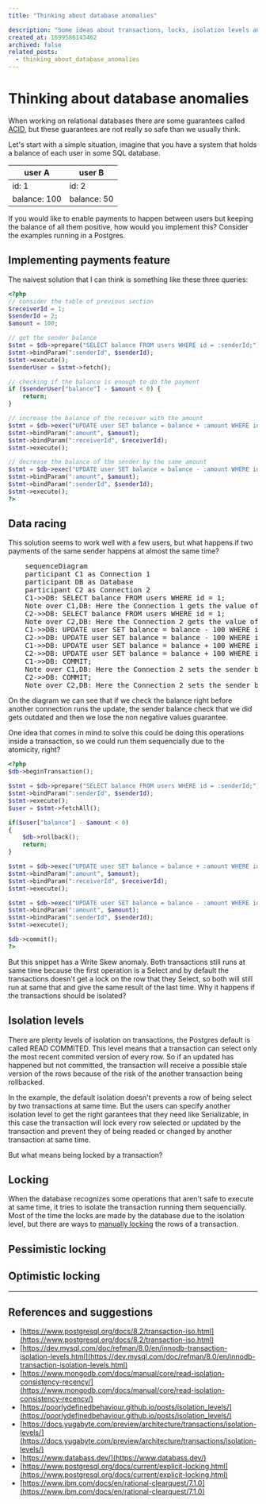 ```yaml
---
title: "Thinking about database anomalies"

description: "Some ideas about transactions, locks, isolation levels and anomalies."
created_at: 1699586143462
archived: false
related_posts:
  - thinking_about_database_anomalies
---
```


# Thinking about database anomalies

When working on relational databases there are some guarantees called [ACID](https://en.wikipedia.org/wiki/ACID), but these guarantees are not really so safe than we usually think.

Let's start with a simple situation, imagine that you have a system that holds a balance of each user in some SQL database.

| user A       | user B      |
| ------------ | ----------- |
| id: 1        | id: 2       |
| balance: 100 | balance: 50 |

If you would like to enable payments to happen between users but keeping the balance of all them positive, how would you implement this? Consider the examples running in a Postgres.

## Implementing payments feature

The naivest solution that I can think is something like these three queries:

```php
<?php
// consider the table of previous section
$receiverId = 1;
$senderId = 2;
$amount = 100;

// get the sender balance
$stmt = $db->prepare("SELECT balance FROM users WHERE id = :senderId;");
$stmt->bindParam(":senderId", $senderId);
$stmt->execute();
$senderUser = $stmt->fetch();

// checking if the balance is enough to do the payment
if ($senderUser["balance"] - $amount < 0) {
    return;
}

// increase the balance of the receiver with the amount
$stmt = $db->exec("UPDATE user SET balance = balance + :amount WHERE id = :receiverId;");
$stmt->bindParam(":amount", $amount);
$stmt->bindParam(":receiverId", $receiverId);
$stmt->execute();

// decrease the balance of the sender by the same amount
$stmt = $db->exec("UPDATE user SET balance = balance - :amount WHERE id = :senderId;");
$stmt->bindParam(":amount", $amount);
$stmt->bindParam(":senderId", $senderId);
$stmt->execute();
?>
```

## Data racing

This solution seems to work well with a few users, but what happens if two payments of the same sender happens at almost the same time?

<pre class="mermaid">
    sequenceDiagram
    participant C1 as Connection 1
    participant DB as Database
    participant C2 as Connection 2
    C1->>DB: SELECT balance FROM users WHERE id = 1;
    Note over C1,DB: Here the Connection 1 gets the value of 100
    C2->>DB: SELECT balance FROM users WHERE id = 1;
    Note over C2,DB: Here the Connection 2 gets the value of 100
    C1->>DB: UPDATE user SET balance = balance - 100 WHERE id = 1;
    C2->>DB: UPDATE user SET balance = balance - 100 WHERE id = 1;
    C1->>DB: UPDATE user SET balance = balance + 100 WHERE id = 2;
    C2->>DB: UPDATE user SET balance = balance + 100 WHERE id = 2;
    C1->>DB: COMMIT;
    Note over C1,DB: Here the Connection 2 sets the sender balance to 0
    C2->>DB: COMMIT;
    Note over C2,DB: Here the Connection 2 sets the sender balance to -100
</pre>

On the diagram we can see that if we check the balance right before another connection runs the update, the sender balance check that we did gets outdated and then we lose the non negative values guarantee.

One idea that comes in mind to solve this could be doing this operations inside a transaction, so we could run them sequencially due to the atomicity, right?

```php
<?php
$db->beginTransaction();

$stmt = $db->prepare("SELECT balance FROM users WHERE id = :senderId;");
$stmt->bindParam(":senderId", $senderId);
$stmt->execute();
$user = $stmt->fetchAll();

if($user["balance"] - $amount < 0)
{
    $db->rollback();
    return;
}

$stmt = $db->exec("UPDATE user SET balance = balance + :amount WHERE id = :receiverId;");
$stmt->bindParam(":amount", $amount);
$stmt->bindParam(":receiverId", $receiverId);
$stmt->execute();

$stmt = $db->exec("UPDATE user SET balance = balance - :amount WHERE id = :senderId;");
$stmt->bindParam(":amount", $amount);
$stmt->bindParam(":senderId", $senderId);
$stmt->execute();

$db->commit();
?>
```

But this snippet has a Write Skew anomaly. Both transactions still runs at same time because the first operation is a Select and by default the transactions doesn't get a lock on the row that they Select, so both will still run at same that and give the same result of the last time. Why it happens if the transactions should be isolated?

## Isolation levels

There are plenty levels of isolation on transactions, the Postgres default is called READ COMMITED. This level means that a transaction can select only the most recent commited version of every row. So if an updated has happened but not committed, the transaction will receive a possible stale version of the rows because of the risk of the another transaction being rollbacked.

In the example, the default isolation doesn't prevents a row of being select by two transactions at same time. But the users can specify another isolation level to get the right garantees that they need like Serializable, in this case the transaction will lock every row selected or updated by the transaction and prevent they of being readed or changed by another transaction at same time.

But what means being locked by a transaction?

## Locking

When the database recognizes some operations that aren't safe to execute at same time, it tries to isolate the transaction running them sequencially. Most of the time the locks are made by the database due to the isolation level, but there are ways to [manually locking](https://www.postgresql.org/docs/current/sql-lock.html) the rows of a transaction.

## Pessimistic locking

## Optimistic locking

---

## References and suggestions

- [https://www.postgresql.org/docs/8.2/transaction-iso.html](https://www.postgresql.org/docs/8.2/transaction-iso.html)
- [https://dev.mysql.com/doc/refman/8.0/en/innodb-transaction-isolation-levels.html](https://dev.mysql.com/doc/refman/8.0/en/innodb-transaction-isolation-levels.html)
- [https://www.mongodb.com/docs/manual/core/read-isolation-consistency-recency/](https://www.mongodb.com/docs/manual/core/read-isolation-consistency-recency/)
- [https://poorlydefinedbehaviour.github.io/posts/isolation_levels/](https://poorlydefinedbehaviour.github.io/posts/isolation_levels/)
- [https://docs.yugabyte.com/preview/architecture/transactions/isolation-levels/](https://docs.yugabyte.com/preview/architecture/transactions/isolation-levels/)
- [https://www.databass.dev/](https://www.databass.dev/)
- [https://www.postgresql.org/docs/current/explicit-locking.html](https://www.postgresql.org/docs/current/explicit-locking.html)
- [https://www.ibm.com/docs/en/rational-clearquest/7.1.0](https://www.ibm.com/docs/en/rational-clearquest/7.1.0)
